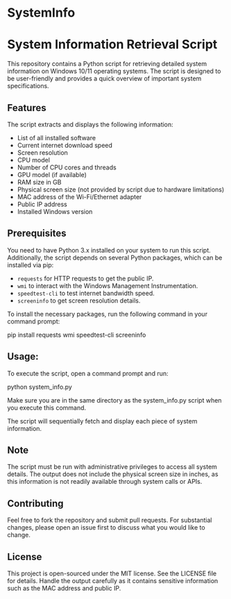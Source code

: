 # SystemInfo

# System Information Retrieval Script

This repository contains a Python script for retrieving detailed system information on Windows 10/11 operating systems. The script is designed to be user-friendly and provides a quick overview of important system specifications.

## Features

The script extracts and displays the following information:
- List of all installed software
- Current internet download speed
- Screen resolution
- CPU model
- Number of CPU cores and threads
- GPU model (if available)
- RAM size in GB
- Physical screen size (not provided by script due to hardware limitations)
- MAC address of the Wi-Fi/Ethernet adapter
- Public IP address
- Installed Windows version

## Prerequisites

You need to have Python 3.x installed on your system to run this script. Additionally, the script depends on several Python packages, which can be installed via pip:

- `requests` for HTTP requests to get the public IP.
- `wmi` to interact with the Windows Management Instrumentation.
- `speedtest-cli` to test internet bandwidth speed.
- `screeninfo` to get screen resolution details.

To install the necessary packages, run the following command in your command prompt:

pip install requests wmi speedtest-cli screeninfo

## Usage:

To execute the script, open a command prompt and run:

python system_info.py

Make sure you are in the same directory as the system_info.py script when you execute this command.

The script will sequentially fetch and display each piece of system information.

## Note

The script must be run with administrative privileges to access all system details.
The output does not include the physical screen size in inches, as this information is not readily available through system calls or APIs.

## Contributing

Feel free to fork the repository and submit pull requests. For substantial changes, please open an issue first to discuss what you would like to change.

## License

This project is open-sourced under the MIT license. See the LICENSE file for details.
Handle the output carefully as it contains sensitive information such as the MAC address and public IP.
